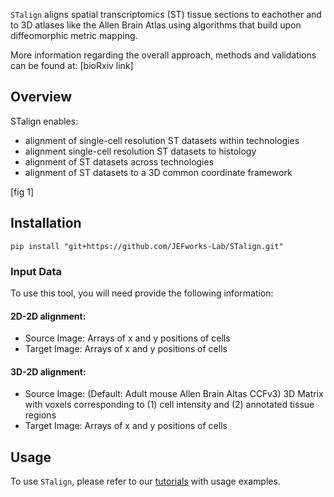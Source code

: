 `STalign` aligns spatial transcriptomics (ST) tissue sections to eachother and to 3D atlases like the Allen Brain Atlas using algorithms that build upon diffeomorphic metric mapping. 

More information regarding the overall approach, methods and validations can be found at: [bioRxiv link]

## Overview

STalign enables:
- alignment of single-cell resolution ST datasets within technologies
- alignment single-cell resolution ST datasets to histology
- alignment of ST datasets across technologies
- alignment of ST datasets to a 3D common coordinate framework 

[fig 1]

## Installation
`pip install "git+https://github.com/JEFworks-Lab/STalign.git"`

### Input Data
To use this tool, you will need provide the following information:

#### 2D-2D alignment:
- Source Image: Arrays of x and y positions of cells
- Target Image: Arrays of x and y positions of cells

#### 3D-2D alignment:
- Source Image: (Default: Adult mouse Allen Brain Altas CCFv3) 3D Matrix with voxels corresponding to (1) cell intensity and (2) annotated tissue regions
- Target Image: Arrays of x and y positions of cells

## Usage

To use `STalign`, please refer to our [tutorials](jef.works/STalign/tutorials.html) with usage examples.

